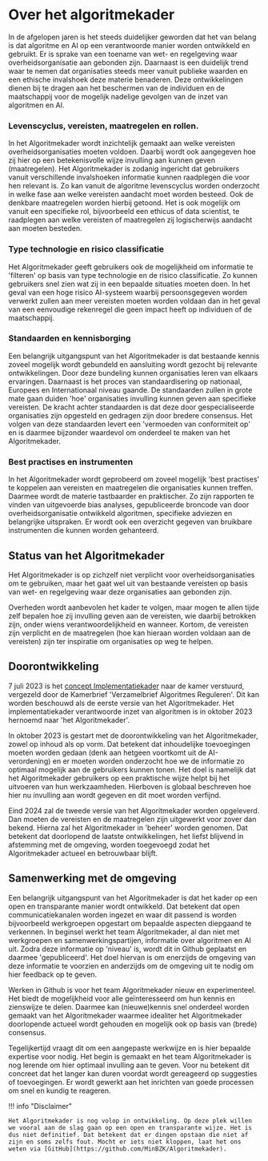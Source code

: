 # Over het algoritmekader
In de afgelopen jaren is het steeds duidelijker geworden dat het van belang is dat algoritme en AI op een verantwoorde manier worden ontwikkeld en gebruikt. Er is sprake van een toename van wet- en regelgeving waar overheidsorganisatie aan gebonden zijn. Daarnaast is een duidelijk trend waar te nemen dat organisaties steeds meer vanuit publieke waarden en een ethische invalshoek deze materie benaderen. Deze ontwikkelingen dienen bij te dragen  aan het beschermen van de individuen en de maatschappij voor de mogelijk nadelige gevolgen van de inzet van algoritmen en AI. 

### Levenscyclus, vereisten, maatregelen en rollen. 
In het Algoritmekader wordt inzichtelijk gemaakt aan welke vereisten overheidsorganisaties moeten voldoen. Daarbij wordt ook aangegeven hoe zij hier op een betekenisvolle wijze invulling aan kunnen geven (maatregelen). Het Algoritmekader is zodanig ingericht dat gebruikers vanuit verschillende invalshoeken informatie kunnen raadplegen die voor hen relevant is. Zo kan vanuit de algoritme levenscyclus worden onderzocht in welke fase aan welke vereisten aandacht moet worden besteed. Ook de denkbare maatregelen worden hierbij getoond. Het is ook mogelijk om vanuit een specifieke rol, bijvoorbeeld een ethicus of data scientist, te raadplegen aan welke vereisten of maatregelen zij logischerwijs aandacht aan moeten besteden. 

### Type technologie en risico classificatie
Het Algoritmekader geeft gebruikers ook de mogelijkheid om informatie te 'filteren' op basis van type technologie en de risico classificatie. Zo kunnen gebruikers snel zien wat zij in een bepaalde situaties moeten doen. In het geval van een hoge risico AI-systeem waarbij persoonsgegeven worden verwerkt zullen aan meer vereisten moeten worden voldaan dan in het geval van een eenvoudige rekenregel die geen impact heeft op individuen of de maatschappij. 

### Standaarden en kennisborging
Een belangrijk uitgangspunt van het Algoritmekader is dat bestaande kennis zoveel mogelijk wordt gebundeld en aansluiting wordt gezocht bij relevante ontwikkelingen. Door deze bundeling kunnen organisaties leren van elkaars ervaringen. Daarnaast is het proces van standaardisering op nationaal, Europees en Internationaal niveau gaande. De standaarden zullen in grote mate gaan duiden 'hoe' organisaties invulling kunnen geven aan specifieke vereisten. De kracht achter standaarden is dat deze door gespecialiseerde organisaties zijn opgesteld en gedragen zijn door bredere consensus. Het volgen van deze standaarden levert een 'vermoeden van conformiteit op' en is daarmee bijzonder waardevol om onderdeel te maken van het Algoritmekader. 

### Best practises en instrumenten
In het Algoritmekader wordt geprobeerd om zoveel mogelijk 'best practises' te koppelen aan vereisten en maatregelen die organisaties kunnen treffen. Daarmee wordt de materie tastbaarder en praktischer. Zo zijn rapporten te vinden van uitgevoerde bias analyses, gepubliceerde broncode van door overheidsorganisatie ontwikkeld algoritmen, specifieke adviezen en belangrijke uitspraken. Er wordt ook een overzicht gegeven van bruikbare instrumenten die kunnen worden gehanteerd.  

## Status van het Algoritmekader
Het Algoritmekader is op zichzelf niet verplicht voor overheidsorganisaties om te gebruiken, maar het gaat wel uit van bestaande vereisten op basis van wet- en regelgeving waar deze organisaties aan gebonden zijn. 

Overheden wordt aanbevolen het kader te volgen, maar mogen te allen tijde zelf bepalen hoe zij invulling geven aan de vereisten, wie daarbij betrokken zijn, onder wiens verantwoordelijkheid en wanneer. Kortom, de vereisten zijn verplicht en de maatregelen (hoe kan hieraan worden voldaan aan de vereisten) zijn ter inspiratie om organisaties op weg te helpen. 

## Doorontwikkeling
7 juli 2023 is het [concept Implementatiekader](https://www.rijksoverheid.nl/documenten/rapporten/2023/06/30/implementatiekader-verantwoorde-inzet-van-algoritmen) naar de kamer verstuurd, vergezeld door de Kamerbrief 'Verzamelbrief Algoritmes Reguleren'. Dit kan worden beschouwd als de eerste versie van het Algoritmekader. Het implementatiekader verantwoorde inzet van algoritmen is in oktober 2023 hernoemd naar 'het Algoritmekader'.

In oktober 2023 is gestart met de doorontwikkeling van het Algoritmekader, zowel op inhoud als op vorm. Dat betekent dat inhoudelijke toevoegingen moeten worden gedaan (denk aan hetgeen voortkomt uit de AI-verordening) en er moeten worden onderzocht hoe we de informatie zo optimaal mogelijk aan de gebruikers kunnen tonen. Het doel is namelijk dat het Algoritmekader gebruikers op een praktische wijze helpt bij het uitvoeren van hun werkzaamheden. Hierboven is globaal beschreven hoe hier nu invulling aan wordt gegeven en dit moet worden verfijnd. 

Eind 2024 zal de tweede versie van het Algoritmekader worden opgeleverd. Dan moeten de vereisten en de maatregelen zijn uitgewerkt voor zover dan bekend. Hierna zal het Algoritmekader in 'beheer' worden genomen. Dat betekent dat doorlopend de laatste ontwikkelingen, het liefst blijvend in afstemming met de omgeving, worden toegevoegd zodat het Algoritmekader actueel en betrouwbaar blijft. 

## Samenwerking met de omgeving
Een belangrijk uitgangspunt van het Algoritmekader is dat het kader op een open en transparante manier wordt ontwikkeld. Dat betekent dat open communicatiekanalen worden ingezet en waar dit passend is worden bijvoorbeeld werkgroepen opgestart om bepaalde aspecten diepgaand te verkennen. In beginsel werkt het team Algoritmekader, al dan niet met werkgroepen en samenwerkingspartijen, informatie over algoritmen en AI uit. Zodra deze informatie op 'niveau' is, wordt dit in Github geplaatst en daarmee 'gepubliceerd'. Het doel hiervan is om enerzijds de omgeving van deze informatie te voorzien en anderzijds om de omgeving uit te nodig om hier feedback op te geven. 

Werken in Github is voor het team Algoritmekader nieuw en experimenteel. Het biedt de mogelijkheid voor alle geïnteresseerd om hun kennis en zienswijze te delen. Daarmee kan (nieuwe)kennis snel onderdeel worden gemaakt van het Algoritmekader waarmee idealiter het Algoritmekader doorlopende actueel wordt gehouden en mogelijk ook op basis van (brede) consensus.

Tegelijkertijd vraagt dit om een aangepaste werkwijze en is hier bepaalde expertise voor nodig. Het begin is gemaakt en het team Algoritmekader is nog lerende om hier optimaal invulling aan te geven. Voor nu betekent dit concreet dat het langer kan duren voordat wordt gereageerd op suggesties of toevoegingen. Er wordt gewerkt aan het inrichten van goede processen om snel en kundig te reageren. 













!!! info "Disclaimer"

    Het Algoritmekader is nog volop in ontwikkeling. Op deze plek willen we vooral aan de slag gaan op een open en transparante wijze. Het is dus niet definitief. Dat betekent dat er dingen opstaan die niet af zijn en soms zelfs fout. Mocht er iets niet kloppen, laat het ons weten via [GitHub](https://github.com/MinBZK/Algoritmekader).

